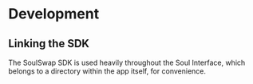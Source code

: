 # Development

## Linking the SDK

The SoulSwap SDK is used heavily throughout the Soul Interface, which belongs to a directory within the app itself, for convenience.